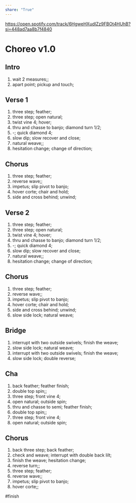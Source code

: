 ```yaml
---  
share: "True"  
---  
```

  
https://open.spotify.com/track/6HgweHXudIZz9FBOt4HUhB?si=448ad7aa8b7f4840  
# Choreo v1.0  
## Intro  
1. wait 2 measures;;  
2. apart point; pickup and touch;  
## Verse 1  
1. three step; feather;  
2. three step; open natural;  
3. twist vine 4; hover;  
4. thru and chasse to banjo; diamond turn 1/2;  
5. -; quick diamond 4;  
6. slow dip; slow recover and close;  
7. natural weave;;  
8. hesitation change; change of direction;  
## Chorus  
1. three step; feather;  
2. reverse wave;;  
3. impetus; slip pivot to banjo;  
4. hover corte; chair and hold;  
5. side and cross behind; unwind;  
## Verse 2  
1. three step; feather;  
2. three step; open natural;  
3. twist vine 4; hover;  
4. thru and chasse to banjo; diamond turn 1/2;  
5. -; quick diamond 4;  
6. slow dip; slow recover and close;  
7. natural weave;;  
8. hesitation change; change of direction;  
## Chorus  
1. three step; feather;  
2. reverse wave;;  
3. impetus; slip pivot to banjo;  
4. hover corte; chair and hold;  
5. side and cross behind; unwind;  
6. slow side lock; natural weave;  
## Bridge  
1. interrupt with two outside swivels; finish the weave;  
2. slow side lock; natural weave;  
3. interrupt with two outside swivels; finish the weave;  
4. slow side lock; double reverse;  
## Cha  
1. back feather; feather finish;  
2. double top spin;;  
3. three step; front vine 4;  
4. open natural; outside spin;  
5. thru and chasse to semi; feather finish;  
6. double top spin;;  
7. three step; front vine 4;  
8. open natural; outside spin;  
## Chorus  
1. back three step; back feather;  
2. check and weave; interrupt with double back lilt;  
3. finish the weave; hesitation change;  
4. reverse turn;;  
5. three step; feather;  
6. reverse wave;;  
7. impetus; slip pivot to banjo;  
8. hover corte;;  
  
#finish 